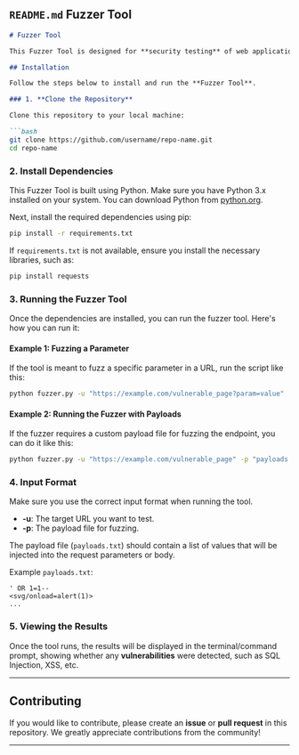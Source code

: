 
## `README.md` Fuzzer Tool

```markdown
# Fuzzer Tool

This Fuzzer Tool is designed for **security testing** of web applications using a **fuzzing** technique to detect vulnerabilities such as SQL Injection, XSS, and more.

## Installation

Follow the steps below to install and run the **Fuzzer Tool**.

### 1. **Clone the Repository**

Clone this repository to your local machine:

```bash
git clone https://github.com/username/repo-name.git
cd repo-name
```

### 2. **Install Dependencies**

This Fuzzer Tool is built using Python. Make sure you have Python 3.x installed on your system. You can download Python from [python.org](https://www.python.org/).

Next, install the required dependencies using pip:

```bash
pip install -r requirements.txt
```

If `requirements.txt` is not available, ensure you install the necessary libraries, such as:

```bash
pip install requests
```

### 3. **Running the Fuzzer Tool**

Once the dependencies are installed, you can run the fuzzer tool. Here's how you can run it:

#### **Example 1: Fuzzing a Parameter**

If the tool is meant to fuzz a specific parameter in a URL, run the script like this:

```bash
python fuzzer.py -u "https://example.com/vulnerable_page?param=value"
```

#### **Example 2: Running the Fuzzer with Payloads**

If the fuzzer requires a custom payload file for fuzzing the endpoint, you can do it like this:

```bash
python fuzzer.py -u "https://example.com/vulnerable_page" -p "payloads.txt"
```

### 4. **Input Format**

Make sure you use the correct input format when running the tool.

- **-u**: The target URL you want to test.
- **-p**: The payload file for fuzzing.

The payload file (`payloads.txt`) should contain a list of values that will be injected into the request parameters or body.

Example `payloads.txt`:

```
' OR 1=1--
<svg/onload=alert(1)>
...
```

### 5. **Viewing the Results**

Once the tool runs, the results will be displayed in the terminal/command prompt, showing whether any **vulnerabilities** were detected, such as SQL Injection, XSS, etc.

---

## Contributing

If you would like to contribute, please create an **issue** or **pull request** in this repository. We greatly appreciate contributions from the community!

---
